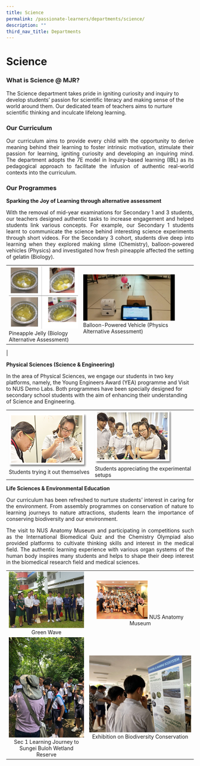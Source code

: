 ```yaml
---
title: Science
permalink: /passionate-learners/departments/science/
description: ""
third_nav_title: Departments
---
```

# Science 

### What is Science @ MJR?

The Science department takes pride in igniting curiosity and inquiry to develop students’ passion for scientific literacy and making sense of the world around them. Our dedicated team of teachers aims to nurture scientific thinking and inculcate lifelong learning.  


### **Our Curriculum**

<p style="text-align: justify;">Our curriculum aims to provide every child with the opportunity to derive meaning behind their learning to foster intrinsic motivation, stimulate their passion for learning, igniting curiosity and developing an inquiring mind. The department adopts the 7E model in Inquiry-based learning (IBL) as its pedagogical approach to facilitate the infusion of authentic real-world contexts into the curriculum.</p>

### Our Programmes

  

**Sparking the Joy of Learning through alternative assessment**

<p style="text-align: justify;">With the removal of mid-year examinations for Secondary 1 and 3 students, our teachers designed authentic tasks to increase engagement and helped students link various concepts. For example, our Secondary 1 students learnt to communicate the science behind interesting science experiments through short videos. For the Secondary 3 cohort, students dive deep into learning when they explored making slime (Chemistry), balloon-powered vehicles (Physics) and investigated how fresh pineapple affected the setting of gelatin (Biology).</p>

|   |   |
|-----|----|
|  ![](/images/Passionate%20Learners/Science/Pineapple%20Jelly%20-%20Biology%20Alternative%20Assessment.png) Pineapple Jelly (Biology Alternative Assessment)  |  <img src="/images/Passionate%20Learners/Science/Physics%20Alternative%20Assesment.jpg" style="width:85%">   Balloon-Powered Vehicle (Physics Alternative Assessment)
 |


**Physical Sciences (Science & Engineering)** 

In the area of Physical Sciences, we engage our students in two key platforms, namely, the Young Engineers Award (YEA) programme and Visit to NUS Demo Labs. Both programmes have been specially designed for secondary school students with the aim of enhancing their understanding of Science and Engineering.



|   |   |
|-----|----|
|  ![](/images/Passionate%20Learners/Science/science1.png)  Students trying it out themselves | <img src="/images/Passionate%20Learners/Science/science2.png" style="width:80%">   Students appreciating the experimental setups  |


**Life Sciences & Environmental Education**

<p style="text-align: justify;">Our curriculum has been refreshed to nurture students’ interest in caring for the environment. From assembly programmes on conservation of nature to learning journeys to nature attractions, students learn the importance of conserving biodiversity and our environment. </p>

<p style="text-align: justify;">The visit to NUS Anatomy Museum and participating in competitions such as the International Biomedical Quiz and the Chemistry Olympiad also provided platforms to cultivate thinking skills and interest in the medical field. The authentic learning experience with various organ systems of the human body inspires many students and helps to shape their deep interest in the biomedical research field and medical sciences.</p>



|   |   |
|:-----:|:----:|
|  ![](/images/Passionate%20Learners/Science/Green%20Wave%202019.jpg)   Green Wave |  <img src="/images/Passionate%20Learners/Science/LJ%20to%20NUS%20Anatomy%20Museum.jpg" style="width:50%">  NUS Anatomy Museum  |
| ![](/images/Passionate%20Learners/Science/LJ%20to%20Sungei%20Buloh%20Wetland%20Reserve.jpg) Sec 1 Learning Journey to Sungei Buloh Wetland Reserve 	 | ![](/images/Passionate%20Learners/Science/Environmental%20Education.jpg) Exhibition on Biodiversity Conservation  |